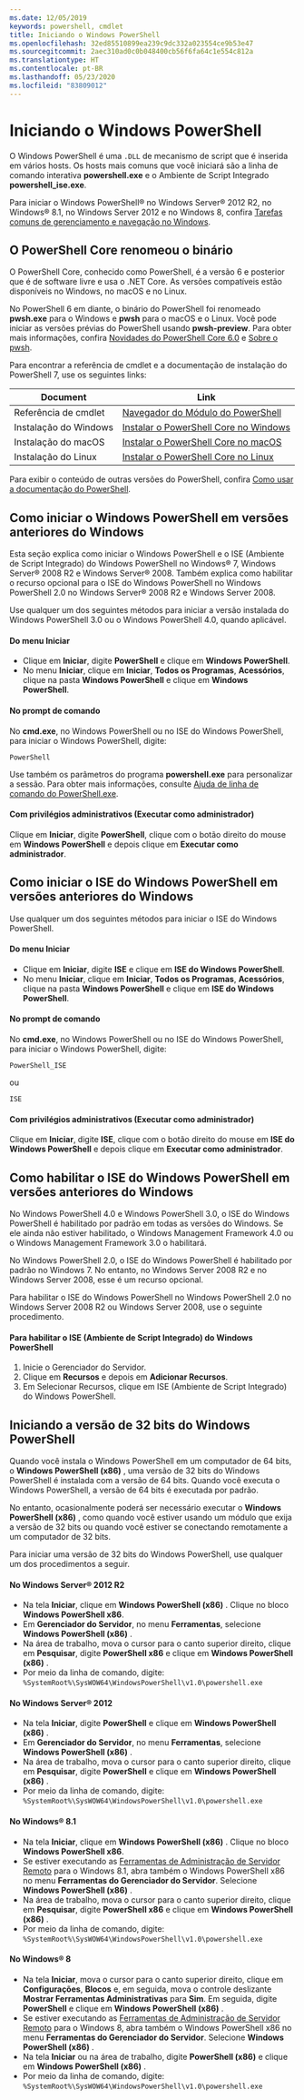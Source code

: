 ```yaml
---
ms.date: 12/05/2019
keywords: powershell, cmdlet
title: Iniciando o Windows PowerShell
ms.openlocfilehash: 32ed85510899ea239c9dc332a023554ce9b53e47
ms.sourcegitcommit: 2aec310ad0c0b048400cb56f6fa64c1e554c812a
ms.translationtype: HT
ms.contentlocale: pt-BR
ms.lasthandoff: 05/23/2020
ms.locfileid: "83809012"
---
```

# <a name="starting-windows-powershell"></a>Iniciando o Windows PowerShell

O Windows PowerShell é uma `.DLL` de mecanismo de script que é inserida em vários hosts. Os hosts mais comuns que você iniciará são a linha de comando interativa **powershell.exe** e o Ambiente de Script Integrado **powershell_ise.exe**.

Para iniciar o Windows PowerShell® no Windows Server® 2012 R2, no Windows® 8.1, no Windows Server 2012 e no Windows 8, confira [Tarefas comuns de gerenciamento e navegação no Windows](/previous-versions/windows/it-pro/windows-server-2012-R2-and-2012/hh831491(v=ws.11)).

## <a name="powershell-core-has-renamed-binary"></a>O PowerShell Core renomeou o binário

O PowerShell Core, conhecido como PowerShell, é a versão 6 e posterior que é de software livre e usa o .NET Core. As versões compatíveis estão disponíveis no Windows, no macOS e no Linux.

No PowerShell 6 em diante, o binário do PowerShell foi renomeado **pwsh.exe** para o Windows e **pwsh** para o macOS e o Linux. Você pode iniciar as versões prévias do PowerShell usando **pwsh-preview**. Para obter mais informações, confira [Novidades do PowerShell Core 6.0](/powershell/scripting/whats-new/what-s-new-in-powershell-core-60#renamed-powershellexe-to-pwshexe) e [Sobre o pwsh](/powershell/module/microsoft.powershell.core/about/about_pwsh?view=powershell-7).

Para encontrar a referência de cmdlet e a documentação de instalação do PowerShell 7, use os seguintes links:

| Document | Link |
| ----- | ----- |
| Referência de cmdlet | [Navegador do Módulo do PowerShell](/powershell/module/?view=powershell-7) |
| Instalação do Windows | [Instalar o PowerShell Core no Windows](/powershell/scripting/install/installing-powershell-core-on-windows?view=powershell-7) |
| Instalação do macOS | [Instalar o PowerShell Core no macOS](/powershell/scripting/install/installing-powershell-core-on-macos?view=powershell-7) |
| Instalação do Linux | [Instalar o PowerShell Core no Linux](/powershell/scripting/install/installing-powershell-core-on-linux?view=powershell-7) |

Para exibir o conteúdo de outras versões do PowerShell, confira [Como usar a documentação do PowerShell](../how-to-use-docs.md).

## <a name="how-to-start-windows-powershell-on-earlier-versions-of-windows"></a>Como iniciar o Windows PowerShell em versões anteriores do Windows

Esta seção explica como iniciar o Windows PowerShell e o ISE (Ambiente de Script Integrado) do Windows PowerShell no Windows® 7, Windows Server® 2008 R2 e Windows Server® 2008. Também explica como habilitar o recurso opcional para o ISE do Windows PowerShell no Windows PowerShell 2.0 no Windows Server® 2008 R2 e Windows Server 2008.

Use qualquer um dos seguintes métodos para iniciar a versão instalada do Windows PowerShell 3.0 ou o Windows PowerShell 4.0, quando aplicável.

#### <a name="from-the-start-menu"></a>Do menu Iniciar

- Clique em **Iniciar**, digite **PowerShell** e clique em **Windows PowerShell**.
- No menu **Iniciar**, clique em **Iniciar**, **Todos os Programas**, **Acessórios**, clique na pasta **Windows PowerShell** e clique em **Windows PowerShell**.

#### <a name="at-the-command-prompt"></a>No prompt de comando

No **cmd.exe**, no Windows PowerShell ou no ISE do Windows PowerShell, para iniciar o Windows PowerShell, digite:

```
PowerShell
```

Use também os parâmetros do programa **powershell.exe** para personalizar a sessão. Para obter mais informações, consulte [Ajuda de linha de comando do PowerShell.exe](/powershell/module/Microsoft.PowerShell.Core/About/about_PowerShell_exe).

#### <a name="with-administrative-privileges-run-as-administrator"></a>Com privilégios administrativos (Executar como administrador)

Clique em **Iniciar**, digite **PowerShell**, clique com o botão direito do mouse em **Windows PowerShell** e depois clique em **Executar como administrador**.

## <a name="how-to-start-windows-powershell-ise-on-earlier-releases-of-windows"></a>Como iniciar o ISE do Windows PowerShell em versões anteriores do Windows

Use qualquer um dos seguintes métodos para iniciar o ISE do Windows PowerShell.

#### <a name="from-the-start-menu"></a>Do menu Iniciar

- Clique em **Iniciar**, digite **ISE** e clique em **ISE do Windows PowerShell**.
- No menu **Iniciar**, clique em **Iniciar**, **Todos os Programas**, **Acessórios**, clique na pasta **Windows PowerShell** e clique em **ISE do Windows PowerShell**.

#### <a name="at-the-command-prompt"></a>No prompt de comando

No **cmd.exe**, no Windows PowerShell ou no ISE do Windows PowerShell, para iniciar o Windows PowerShell, digite:

```
PowerShell_ISE
```

ou

```
ISE
```

#### <a name="with-administrative-privileges-run-as-administrator"></a>Com privilégios administrativos (Executar como administrador)

Clique em **Iniciar**, digite **ISE**, clique com o botão direito do mouse em **ISE do Windows PowerShell** e depois clique em **Executar como administrador**.

## <a name="how-to-enable-windows-powershell-ise-on-earlier-releases-of-windows"></a>Como habilitar o ISE do Windows PowerShell em versões anteriores do Windows

No Windows PowerShell 4.0 e Windows PowerShell 3.0, o ISE do Windows PowerShell é habilitado por padrão em todas as versões do Windows. Se ele ainda não estiver habilitado, o Windows Management Framework 4.0 ou o Windows Management Framework 3.0 o habilitará.

No Windows PowerShell 2.0, o ISE do Windows PowerShell é habilitado por padrão no Windows 7. No entanto, no Windows Server 2008 R2 e no Windows Server 2008, esse é um recurso opcional.

Para habilitar o ISE do Windows PowerShell no Windows PowerShell 2.0 no Windows Server 2008 R2 ou Windows Server 2008, use o seguinte procedimento.

#### <a name="to-enable-windows-powershell-integrated-scripting-environment-ise"></a>Para habilitar o ISE (Ambiente de Script Integrado) do Windows PowerShell

1. Inicie o Gerenciador do Servidor.
2. Clique em **Recursos** e depois em **Adicionar Recursos**.
3. Em Selecionar Recursos, clique em ISE (Ambiente de Script Integrado) do Windows PowerShell.

## <a name="starting-the-32-bit-version-of-windows-powershell"></a>Iniciando a versão de 32 bits do Windows PowerShell

Quando você instala o Windows PowerShell em um computador de 64 bits, o **Windows PowerShell (x86)** , uma versão de 32 bits do Windows PowerShell é instalada com a versão de 64 bits. Quando você executa o Windows PowerShell, a versão de 64 bits é executada por padrão.

No entanto, ocasionalmente poderá ser necessário executar o **Windows PowerShell (x86)** , como quando você estiver usando um módulo que exija a versão de 32 bits ou quando você estiver se conectando remotamente a um computador de 32 bits.

Para iniciar uma versão de 32 bits do Windows PowerShell, use qualquer um dos procedimentos a seguir.

#### <a name="in-windows-server-2012-r2"></a>No Windows Server® 2012 R2

- Na tela **Iniciar**, clique em **Windows PowerShell (x86)** . Clique no bloco **Windows PowerShell x86**.
- Em **Gerenciador do Servidor**, no menu **Ferramentas**, selecione **Windows PowerShell (x86)** .
- Na área de trabalho, mova o cursor para o canto superior direito, clique em **Pesquisar**, digite **PowerShell x86** e clique em **Windows PowerShell (x86)** .
- Por meio da linha de comando, digite: `%SystemRoot%\SysWOW64\WindowsPowerShell\v1.0\powershell.exe`

#### <a name="in-windows-server-2012"></a>No Windows Server® 2012

- Na tela **Iniciar**, digite **PowerShell** e clique em **Windows PowerShell (x86)** .
- Em **Gerenciador do Servidor**, no menu **Ferramentas**, selecione **Windows PowerShell (x86)** .
- Na área de trabalho, mova o cursor para o canto superior direito, clique em **Pesquisar**, digite **PowerShell** e clique em **Windows PowerShell (x86)** .
- Por meio da linha de comando, digite: `%SystemRoot%\SysWOW64\WindowsPowerShell\v1.0\powershell.exe`

#### <a name="in-windows-81"></a>No Windows® 8.1

- Na tela **Iniciar**, clique em **Windows PowerShell (x86)** . Clique no bloco **Windows PowerShell x86**.
- Se estiver executando as [Ferramentas de Administração de Servidor Remoto](https://go.microsoft.com/fwlink/?LinkID=304145) para o Windows 8.1, abra também o Windows PowerShell x86 no menu **Ferramentas do Gerenciador do Servidor**. Selecione **Windows PowerShell (x86)** .
- Na área de trabalho, mova o cursor para o canto superior direito, clique em **Pesquisar**, digite **PowerShell x86** e clique em **Windows PowerShell (x86)** .
- Por meio da linha de comando, digite: `%SystemRoot%\SysWOW64\WindowsPowerShell\v1.0\powershell.exe`

#### <a name="in-windows-8"></a>No Windows® 8

- Na tela **Iniciar**, mova o cursor para o canto superior direito, clique em **Configurações**, **Blocos** e, em seguida, mova o controle deslizante **Mostrar Ferramentas Administrativas** para **Sim**. Em seguida, digite **PowerShell** e clique em **Windows PowerShell (x86)** .
- Se estiver executando as [Ferramentas de Administração de Servidor Remoto](https://www.microsoft.com/download/details.aspx?id=28972) para o Windows 8, abra também o Windows PowerShell x86 no menu **Ferramentas do Gerenciador do Servidor**. Selecione **Windows PowerShell (x86)** .
- Na tela **Iniciar** ou na área de trabalho, digite **PowerShell (x86)** e clique em **Windows PowerShell (x86)** .
- Por meio da linha de comando, digite: `%SystemRoot%\SysWOW64\WindowsPowerShell\v1.0\powershell.exe`
